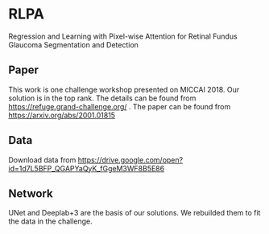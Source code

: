 # RLPA
Regression and Learning with Pixel-wise Attention for Retinal Fundus Glaucoma Segmentation and Detection

## Paper 
This work is one challenge workshop presented on MICCAI 2018. Our solution is in the top rank. The details can be found from https://refuge.grand-challenge.org/
. The paper can be found from https://arxiv.org/abs/2001.01815 
## Data 
 Download data from https://drive.google.com/open?id=1d7L5BFP_QGAPYaQyK_fGgeM3WF8B5E86
 
## Network
 UNet and Deeplab+3 are the basis of our solutions.  We rebuilded them to fit the data in the challenge. 

